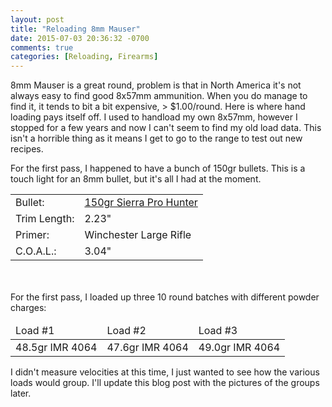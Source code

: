 ```yaml
---
layout: post
title: "Reloading 8mm Mauser"
date: 2015-07-03 20:36:32 -0700
comments: true
categories: [Reloading, Firearms]
---
```


8mm Mauser is a great round, problem is that in North America it's not always easy to find good 8x57mm ammunition. When you do manage to find it, it tends to bit a bit expensive, > $1.00/round. Here is where hand loading pays itself off. I used to handload my own 8x57mm, however I stopped for a few years and now I can't seem to find my old load data.  This isn't a horrible thing as it means I get to go to the range to test out new recipes.

For the first pass, I happened to have a bunch of 150gr bullets. This is a touch light for an 8mm bullet, but it's all I had at the moment.

<table>
  <thead>
  </thead>
  <tbody>
    <tr>
      <td>Bullet: </td>
      <td><a href="https://www.sierrabullets.com/store/product.cfm/sn/2400/323-dia-8mm-150-gr-SPT">150gr Sierra Pro Hunter</a></td>
    </tr>
    <tr>
      <td>Trim Length:</td>
      <td>2.23"</td>
    </tr>
    <tr>
      <td>Primer:</td>
      <td>Winchester Large Rifle</td>
    </tr>
    <tr>
      <td>C.O.A.L.:</td>
      <td>3.04"</td>
    </tr>
  </tbody>
</table>

<br>
<br>
For the first pass, I loaded up three 10 round batches with different powder charges:
<table>
  <thead>
    <tr>
      <td>Load #1</td><td>Load #2</td><td>Load #3</td>
    </tr>
  </thead>
  <tbody>
    <tr>
      <td>48.5gr IMR 4064</td>
      <td>47.6gr IMR 4064</td>
      <td>49.0gr IMR 4064</td>
    </tr>
  </tbody>
</table>

I didn't measure velocities at this time, I just wanted to see how the various loads would group. I'll update this blog post with the pictures of the groups later.
